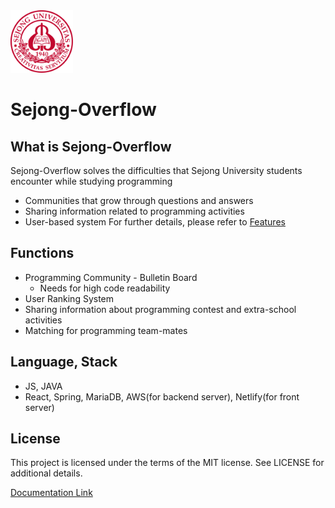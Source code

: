 <img src="/images/sejongLogo.svg" width="100" height="100" /> 

# Sejong-Overflow

## What is Sejong-Overflow

Sejong-Overflow solves the difficulties that Sejong University students encounter while studying programming
- Communities that grow through questions and answers
- Sharing information related to programming activities 
- User-based system
For further details, please refer to [Features](https://sejong-overflow.readthedocs.io/en/latest/)

## Functions

- Programming Community - Bulletin Board
    - Needs for high code readability
- User Ranking System
- Sharing information about programming contest and extra-school activities
- Matching for programming team-mates


## Language, Stack

- JS, JAVA
- React, Spring, MariaDB, AWS(for backend server), Netlify(for front server)

## License
This project is licensed under the terms of the MIT license. See LICENSE for additional details.

[Documentation Link](https://sejong-overflow.readthedocs.io/en/latest/)

